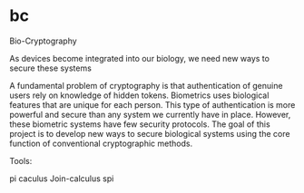 bc
==

Bio-Cryptography

As devices become integrated into our biology, we need new ways to secure these systems

A fundamental problem of cryptography is that authentication of genuine users rely on knowledge of hidden tokens. Biometrics uses biological features that are unique for each person. This type of authentication is more powerful and secure than any system we currently have in place. However, these biometric systems have few security protocols. The goal of this project is to develop new ways to secure biological systems using the core function of conventional cryptographic methods.

Tools:

pi caculus
  Join-calculus
  spi
